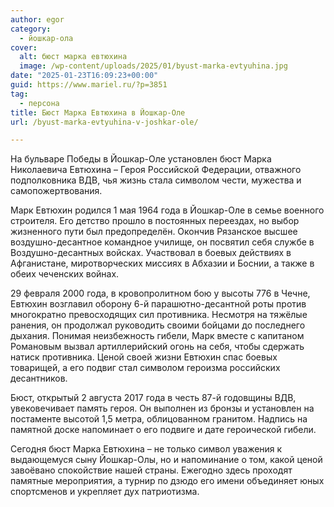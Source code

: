 ```yaml
---
author: egor
category:
  - йошкар-ола
cover:
  alt: бюст марка евтюхина
  image: /wp-content/uploads/2025/01/byust-marka-evtyuhina.jpg
date: "2025-01-23T16:09:23+00:00"
guid: https://www.mariel.ru/?p=3851
tag:
  - персона
title: Бюст Марка Евтюхина в Йошкар-Оле
url: /byust-marka-evtyuhina-v-joshkar-ole/

---
```

На бульваре Победы в Йошкар-Оле установлен бюст Марка Николаевича Евтюхина – Героя Российской Федерации, отважного подполковника ВДВ, чья жизнь стала символом чести, мужества и самопожертвования.

Марк Евтюхин родился 1 мая 1964 года в Йошкар-Оле в семье военного строителя. Его детство прошло в постоянных переездах, но выбор жизненного пути был предопределён. Окончив Рязанское высшее воздушно-десантное командное училище, он посвятил себя службе в Воздушно-десантных войсках. Участвовал в боевых действиях в Афганистане, миротворческих миссиях в Абхазии и Боснии, а также в обеих чеченских войнах.

29 февраля 2000 года, в кровопролитном бою у высоты 776 в Чечне, Евтюхин возглавил оборону 6-й парашютно-десантной роты против многократно превосходящих сил противника. Несмотря на тяжёлые ранения, он продолжал руководить своими бойцами до последнего дыхания. Понимая неизбежность гибели, Марк вместе с капитаном Романовым вызвал артиллерийский огонь на себя, чтобы сдержать натиск противника. Ценой своей жизни Евтюхин спас боевых товарищей, а его подвиг стал символом героизма российских десантников.

Бюст, открытый 2 августа 2017 года в честь 87-й годовщины ВДВ, увековечивает память героя. Он выполнен из бронзы и установлен на постаменте высотой 1,5 метра, облицованном гранитом. Надпись на памятной доске напоминает о его подвиге и дате героической гибели.

Сегодня бюст Марка Евтюхина – не только символ уважения к выдающемуся сыну Йошкар-Олы, но и напоминание о том, какой ценой завоёвано спокойствие нашей страны. Ежегодно здесь проходят памятные мероприятия, а турнир по дзюдо его имени объединяет юных спортсменов и укрепляет дух патриотизма.
